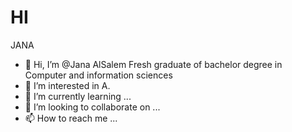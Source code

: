# HI 


JANA



- 👋 Hi, I’m @Jana AlSalem
Fresh graduate of bachelor degree in
Computer and information sciences
- 👀 I’m interested in A.
- 🌱 I’m currently learning ...
- 💞️ I’m looking to collaborate on ...
- 📫 How to reach me ...

<!---
JanaYAlSalem/JanaYAlSalem is a ✨ special ✨ repository because its `README.md` (this file) appears on your GitHub profile.
You can click the Preview link to take a look at your changes.
--->
